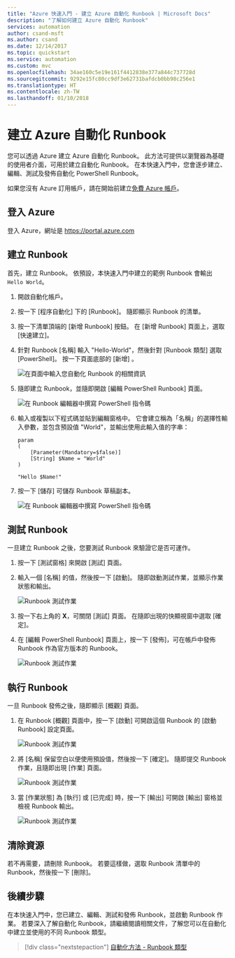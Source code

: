 ```yaml
---
title: "Azure 快速入門 - 建立 Azure 自動化 Runbook | Microsoft Docs"
description: "了解如何建立 Azure 自動化 Runbook"
services: automation
author: csand-msft
ms.author: csand
ms.date: 12/14/2017
ms.topic: quickstart
ms.service: automation
ms.custom: mvc
ms.openlocfilehash: 34ae160c5e19e161f4412838e377a844c737728d
ms.sourcegitcommit: 9292e15fc80cc9df3e62731bafdcb0bb98c256e1
ms.translationtype: HT
ms.contentlocale: zh-TW
ms.lasthandoff: 01/10/2018
---
```

# <a name="create-an-azure-automation-runbook"></a>建立 Azure 自動化 Runbook

您可以透過 Azure 建立 Azure 自動化 Runbook。 此方法可提供以瀏覽器為基礎的使用者介面，可用於建立自動化 Runbook。 在本快速入門中，您會逐步建立、編輯、測試及發佈自動化 PowerShell Runbook。

如果您沒有 Azure 訂用帳戶，請在開始前建立[免費 Azure 帳戶](https://azure.microsoft.com/free/?WT.mc_id=A261C142F)。

## <a name="log-in-to-azure"></a>登入 Azure

登入 Azure，網址是 https://portal.azure.com

## <a name="create-runbook"></a>建立 Runbook

首先，建立 Runbook。 依預設，本快速入門中建立的範例 Runbook 會輸出 `Hello World`。

1. 開啟自動化帳戶。

1. 按一下 [程序自動化] 下的 [Runbook]。 隨即顯示 Runbook 的清單。

1. 按一下清單頂端的 [新增 Runbook] 按鈕。 在 [新增 Runbook] 頁面上，選取 [快速建立]。

1. 針對 Runbook [名稱] 輸入 "Hello-World"，然後針對 [Runbook 類型] 選取 [PowerShell]。 按一下頁面底部的 [新增] 。

   ![在頁面中輸入您自動化 Runbook 的相關資訊](./media/automation-quickstart-create-runbook/automation-create-runbook-configure.png)

1. 隨即建立 Runbook，並隨即開啟 [編輯 PowerShell Runbook] 頁面。

    ![在 Runbook 編輯器中撰寫 PowerShell 指令碼](./media/automation-quickstart-create-runbook/automation-edit-runbook-empty.png)

1. 輸入或複製以下程式碼並貼到編輯窗格中。 它會建立稱為「名稱」的選擇性輸入參數，並包含預設值 "World"，並輸出使用此輸入值的字串：
   
   ```powershell-interactive
   param
   (
       [Parameter(Mandatory=$false)]
       [String] $Name = "World"
   )

   "Hello $Name!"
   ```

1. 按一下 [儲存] 可儲存 Runbook 草稿副本。

    ![在 Runbook 編輯器中撰寫 PowerShell 指令碼](./media/automation-quickstart-create-runbook/automation-edit-runbook.png)

## <a name="test-the-runbook"></a>測試 Runbook

一旦建立 Runbook 之後，您要測試 Runbook 來驗證它是否可運作。

1. 按一下 [測試窗格] 來開啟 [測試] 頁面。

1. 輸入一個 [名稱] 的值，然後按一下 [啟動]。 隨即啟動測試作業，並顯示作業狀態和輸出。

    ![Runbook 測試作業](./media/automation-quickstart-create-runbook/automation-test-runbook.png)

1. 按一下右上角的 **X**，可關閉 [測試] 頁面。 在隨即出現的快顯視窗中選取 [確定]。

1. 在 [編輯 PowerShell Runbook] 頁面上，按一下 [發佈]，可在帳戶中發佈 Runbook 作為官方版本的 Runbook。

   ![Runbook 測試作業](./media/automation-quickstart-create-runbook/automation-hello-world-runbook-job.png)

## <a name="run-the-runbook"></a>執行 Runbook

一旦 Runbook 發佈之後，隨即顯示 [概觀] 頁面。

1. 在 Runbook [概觀] 頁面中，按一下 [啟動] 可開啟這個 Runbook 的 [啟動 Runbook] 設定頁面。

   ![Runbook 測試作業](./media/automation-quickstart-create-runbook/automation-hello-world-runbook-start.png)

1. 將 [名稱] 保留空白以便使用預設值，然後按一下 [確定]。 隨即提交 Runbook 作業，且隨即出現 [作業] 頁面。

   ![Runbook 測試作業](./media/automation-quickstart-create-runbook/automation-job-page.png)

1. 當 [作業狀態] 為 [執行] 或 [已完成] 時，按一下 [輸出] 可開啟 [輸出] 窗格並檢視 Runbook 輸出。

   ![Runbook 測試作業](./media/automation-quickstart-create-runbook/automation-hello-world-runbook-job-output.png)

## <a name="clean-up-resources"></a>清除資源

若不再需要，請刪除 Runbook。 若要這樣做，選取 Runbook 清單中的 Runbook，然後按一下 [刪除]。

## <a name="next-steps"></a>後續步驟

在本快速入門中，您已建立、編輯、測試和發佈 Runbook，並啟動 Runbook 作業。 若要深入了解自動化 Runbook，請繼續閱讀相關文件，了解您可以在自動化中建立並使用的不同 Runbook 類型。

> [!div class="nextstepaction"]
> [自動化方法 - Runbook 類型](./automation-runbook-types.md)
